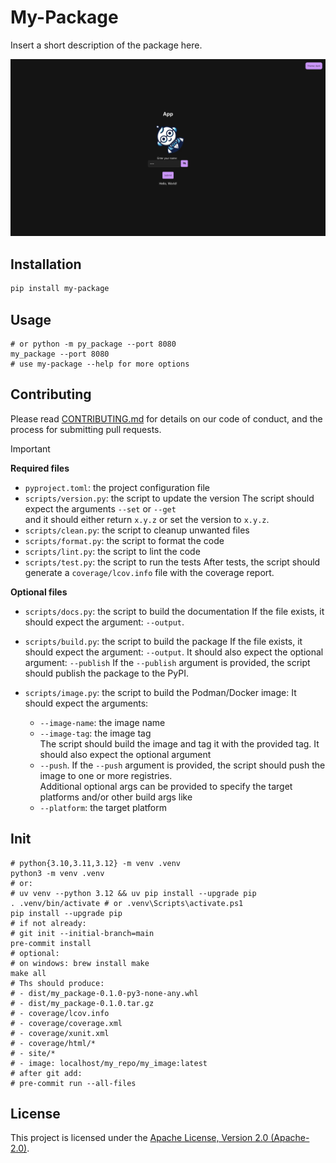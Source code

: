 # My-Package

Insert a short description of the package here.

![Screenshot](public/screenshots/1.webp)

<!-- ## Features -->

## Installation

```bash
pip install my-package
```

## Usage

```shell
# or python -m py_package --port 8080
my_package --port 8080
# use my-package --help for more options
```

## Contributing

<!-- If the CONTRIBUTING.md file has a public url,
prefer using he url instead of the file path.
Why you ask? For example, the link in the PyPI page might not work.
-->

Please read [CONTRIBUTING.md](CONTRIBUTING.md) for details on our code of conduct, and the process for submitting pull requests.

> [!IMPORTANT]
>
> **Required files**
>
> - `pyproject.toml`: the project configuration file
> - `scripts/version.py`: the script to update the version
>   The script should expect the arguments `--set` or `--get`  
>    and it should either return `x.y.z` or set the version to `x.y.z`.
> - `scripts/clean.py`: the script to cleanup unwanted files
> - `scripts/format.py`: the script to format the code
> - `scripts/lint.py`: the script to lint the code
> - `scripts/test.py`: the script to run the tests
>   After tests, the script should generate a `coverage/lcov.info` file with the coverage report.
>
> **Optional files**
>
> - `scripts/docs.py`: the script to build the documentation
>   If the file exists, it should expect the argument: `--output`.
> - `scripts/build.py`: the script to build the package
>   If the file exists, it should expect the argument: `--output`.
>   It should also expect the optional argument: `--publish`
>   If the `--publish` argument is provided, the script should publish the package to the PyPI.
> - `scripts/image.py`: the script to build the Podman/Docker image:
>   It should expect the arguments:
>
>      - `--image-name`: the image name
>      - `--image-tag`: the image tag  
>     The script should build the image and tag it with the provided tag.
>     It should also expect the optional argument  
>      - `--push`. If the `--push` argument is provided, the script should push the image to one or more registries.  
>     Additional optional args can be provided to specify the target platforms and/or other build args like  
>      - `--platform`: the target platform

## Init

```shell
# python{3.10,3.11,3.12} -m venv .venv
python3 -m venv .venv
# or:
# uv venv --python 3.12 && uv pip install --upgrade pip
. .venv/bin/activate # or .venv\Scripts\activate.ps1
pip install --upgrade pip
# if not already:
# git init --initial-branch=main
pre-commit install
# optional:
# on windows: brew install make
make all
# Ths should produce:
# - dist/my_package-0.1.0-py3-none-any.whl
# - dist/my_package-0.1.0.tar.gz
# - coverage/lcov.info
# - coverage/coverage.xml
# - coverage/xunit.xml
# - coverage/html/*
# - site/*
# - image: localhost/my_repo/my_image:latest
# after git add:
# pre-commit run --all-files
```

## License

<!-- If the LICENSE file has a public url,
prefer using he url instead of the file path.
Why you ask? For example, the link in the PyPI page might not work.
-->
This project is licensed under the [Apache License, Version 2.0 (Apache-2.0)](https://github.com/waldiez/package_templates/blob/main/both/LICENSE).
